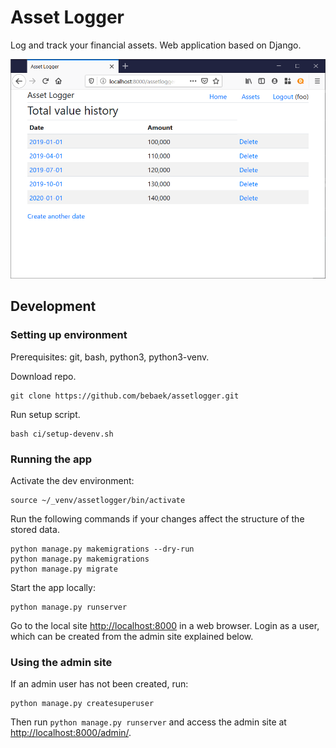 # Asset Logger

Log and track your financial assets. Web application based on Django.

<img src="screenshot.png" alt="screenshot" width="600"/>

## Development

### Setting up environment

Prerequisites: git, bash, python3, python3-venv.

Download repo.

    git clone https://github.com/bebaek/assetlogger.git

Run setup script.

    bash ci/setup-devenv.sh

### Running the app

Activate the dev environment:

    source ~/_venv/assetlogger/bin/activate

Run the following commands if your changes affect the structure of the stored
data.

    python manage.py makemigrations --dry-run
    python manage.py makemigrations
    python manage.py migrate

Start the app locally:

    python manage.py runserver

Go to the local site <http://localhost:8000> in a web browser.
Login as a user, which can be created from the admin site explained below.

### Using the admin site

If an admin user has not been created, run:

    python manage.py createsuperuser
    
Then run `python manage.py runserver` and access the admin site at
<http://localhost:8000/admin/>.
